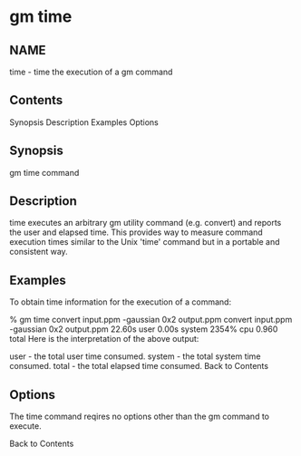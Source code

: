 
# gm time

## NAME

time - time the execution of a gm command

## Contents

Synopsis
Description
Examples
Options

## Synopsis

gm time command

## Description

time executes an arbitrary gm utility command (e.g. convert) and reports the user and elapsed time. This provides way to measure command execution times similar to the Unix 'time' command but in a portable and consistent way.

## Examples

To obtain time information for the execution of a command:

% gm time convert input.ppm -gaussian 0x2 output.ppm
convert input.ppm -gaussian 0x2 output.ppm    22.60s user 0.00s system 2354% cpu 0.960 total
Here is the interpretation of the above output:

user - the total user time consumed.
system - the total system time consumed.
total - the total elapsed time consumed.
Back to Contents  

## Options

The time command reqires no options other than the gm command to execute.

Back to Contents  